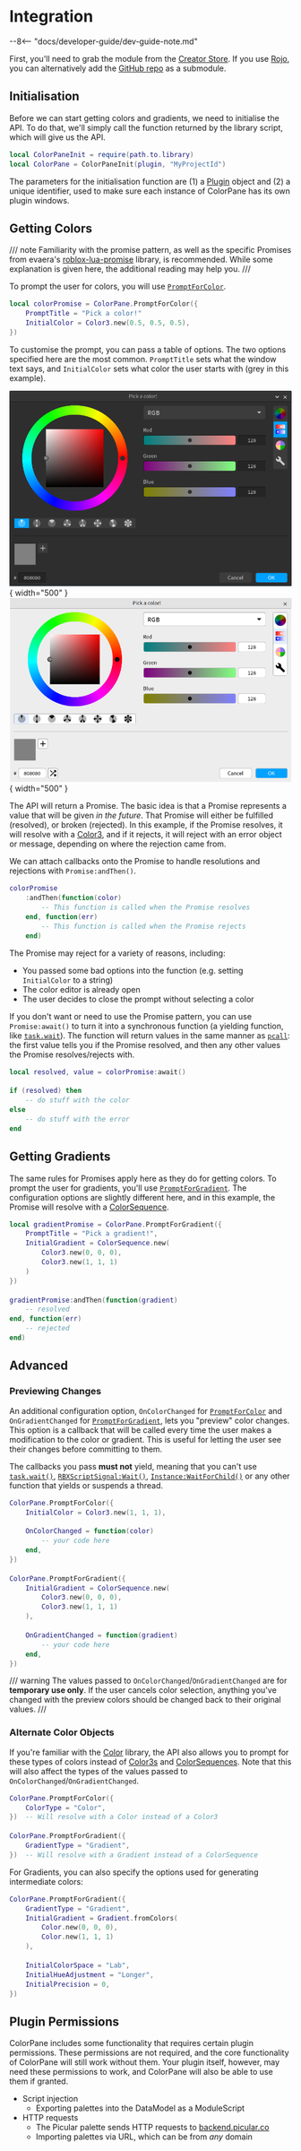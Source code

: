 # Integration

--8<-- "docs/developer-guide/dev-guide-note.md"

First, you'll need to grab the module from the [Creator Store](https://create.roblox.com/store/asset/17844182825). If you use [Rojo](https://rojo.space), you can alternatively add the [GitHub repo](https://github.com/Blupo/ColorPane) as a submodule.

## Initialisation

Before we can start getting colors and gradients, we need to initialise the API. To do that, we'll simply call the function returned by the library script, which will give us the API.

``` {.lua .copy}
local ColorPaneInit = require(path.to.library)
local ColorPane = ColorPaneInit(plugin, "MyProjectId")
```

The parameters for the initialisation function are (1) a [Plugin](https://create.roblox.com/docs/reference/engine/classes/Plugin) object and (2) a unique identifier, used to make sure each instance of ColorPane has its own plugin windows.

## Getting Colors

/// note
Familiarity with the promise pattern, as well as the specific Promises from evaera's [roblox-lua-promise](https://eryn.io/roblox-lua-promise/) library, is recommended. While some explanation is given here, the additional reading may help you.
///

To prompt the user for colors, you will use [`PromptForColor`](api-reference.md#promptforcolor).

``` {.lua .copy}
local colorPromise = ColorPane.PromptForColor({
    PromptTitle = "Pick a color!"
    InitialColor = Color3.new(0.5, 0.5, 0.5),
})
```

To customise the prompt, you can pass a table of options. The two options specified here are the most common. `PromptTitle` sets what the window text says, and `InitialColor` sets what color the user starts with (grey in this example).

![Color picker window with custom title and color (dark theme)](../images/integration-colorpromptoptions-example-dark.png#only-dark){ width="500" }
![Color picker window with custom title and color (light theme)](../images/integration-colorpromptoptions-example-light.png#only-light){ width="500" }

The API will return a Promise. The basic idea is that a Promise represents a value that will be given *in the future*. That Promise will either be fulfilled (resolved), or broken (rejected). In this example, if the Promise resolves, it will resolve with a [Color3](https://create.roblox.com/docs/reference/engine/datatypes/Color3), and if it rejects, it will reject with an error object or message, depending on where the rejection came from.

We can attach callbacks onto the Promise to handle resolutions and rejections with `Promise:andThen()`.

``` {.lua .copy}
colorPromise
    :andThen(function(color)
        -- This function is called when the Promise resolves
    end, function(err)
        -- This function is called when the Promise rejects
    end)
```

The Promise may reject for a variety of reasons, including:

- You passed some bad options into the function (e.g. setting `InitialColor` to a string)
- The color editor is already open
- The user decides to close the prompt without selecting a color

If you don't want or need to use the Promise pattern, you can use `Promise:await()` to turn it into a synchronous function (a yielding function, like [`task.wait`](https://create.roblox.com/docs/reference/engine/libraries/task#wait)). The function will return values in the same manner as [`pcall`](https://create.roblox.com/docs/reference/engine/globals/LuaGlobals#pcall): the first value tells you if the Promise resolved, and then any other values the Promise resolves/rejects with.

``` {.lua .copy}
local resolved, value = colorPromise:await()

if (resolved) then
    -- do stuff with the color
else
    -- do stuff with the error
end
```

## Getting Gradients

The same rules for Promises apply here as they do for getting colors. To prompt the user for gradients, you'll use [`PromptForGradient`](api-reference.md#promptforgradient). The configuration options are slightly different here, and in this example, the Promise will resolve with a [ColorSequence](https://create.roblox.com/docs/reference/engine/datatypes/ColorSequence).

``` {.lua .copy}
local gradientPromise = ColorPane.PromptForGradient({
    PromptTitle = "Pick a gradient!",
    InitialGradient = ColorSequence.new(
        Color3.new(0, 0, 0),
        Color3.new(1, 1, 1)
    )
})

gradientPromise:andThen(function(gradient)
    -- resolved
end, function(err)
    -- rejected
end)
```

## Advanced

### Previewing Changes

An additional configuration option, `OnColorChanged` for [`PromptForColor`](api-reference.md#promptforcolor) and `OnGradientChanged` for [`PromptForGradient`](api-reference.md#promptforgradient), lets you "preview" color changes. This option is a callback that will be called every time the user makes a modification to the color or gradient. This is useful for letting the user see their changes before committing to them.

The callbacks you pass **must not** yield, meaning that you can't use [`task.wait()`](https://create.roblox.com/docs/reference/engine/libraries/task#wait), [`RBXScriptSignal:Wait()`](https://create.roblox.com/docs/reference/engine/datatypes/RBXScriptSignal#Wait), [`Instance:WaitForChild()`](https://create.roblox.com/docs/reference/engine/classes/Instance#WaitForChild) or any other function that yields or suspends a thread.

``` {.lua .copy}
ColorPane.PromptForColor({
    InitialColor = Color3.new(1, 1, 1),

    OnColorChanged = function(color)
        -- your code here
    end,
})

ColorPane.PromptForGradient({
    InitialGradient = ColorSequence.new(
        Color3.new(0, 0, 0),
        Color3.new(1, 1, 1)
    ),

    OnGradientChanged = function(gradient)
        -- your code here
    end,
})
```

/// warning
The values passed to `OnColorChanged`/`OnGradientChanged` are for **temporary use only**. If the user cancels color selection, anything you've changed with the preview colors should be changed back to their original values.
///

### Alternate Color Objects

If you're familiar with the [Color](https://blupo.github.io/Color/) library, the API also allows you to prompt for these types of colors instead of [Color3s](https://create.roblox.com/docs/reference/engine/datatypes/Color3) and [ColorSequences](https://create.roblox.com/docs/reference/engine/datatypes/ColorSequence). Note that this will also affect the types of the values passed to `OnColorChanged`/`OnGradientChanged`.

``` {.lua .copy}
ColorPane.PromptForColor({
    ColorType = "Color",
})  -- Will resolve with a Color instead of a Color3

ColorPane.PromptForGradient({
    GradientType = "Gradient",
})  -- Will resolve with a Gradient instead of a ColorSequence
```

For Gradients, you can also specify the options used for generating intermediate colors:

``` {.lua .copy}
ColorPane.PromptForGradient({
    GradientType = "Gradient",
    InitialGradient = Gradient.fromColors(
        Color.new(0, 0, 0),
        Color.new(1, 1, 1)
    ),

    InitialColorSpace = "Lab",
    InitialHueAdjustment = "Longer",
    InitialPrecision = 0,
})
```

## Plugin Permissions

ColorPane includes some functionality that requires certain plugin permissions. These permissions are not required, and the core functionality of ColorPane will still work without them. Your plugin itself, however, may need these permissions to work, and ColorPane will also be able to use them if granted.

* Script injection
    * Exporting palettes into the DataModel as a ModuleScript
* HTTP requests
    * The Picular palette sends HTTP requests to [backend.picular.co](https://backend.picular.co)
    * Importing palettes via URL, which can be from *any* domain
